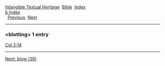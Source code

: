 [Intangible Textual Heritage](../../index)  [Bible](../index) 
[Index](index)   
[b Index](_b_)  
  [Previous](c01528)  [Next](c01530) 

------------------------------------------------------------------------

### &lt;blotting&gt; 1 entry

[Col 2:14](../kjv/col002.htm#014)  

------------------------------------------------------------------------

[Next: blow (39)](c01530)

